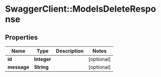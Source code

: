 # SwaggerClient::ModelsDeleteResponse

## Properties
Name | Type | Description | Notes
------------ | ------------- | ------------- | -------------
**id** | **Integer** |  | [optional] 
**message** | **String** |  | [optional] 


